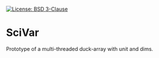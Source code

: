 [![License: BSD 3-Clause](https://img.shields.io/badge/License-BSD%203--Clause-blue.svg)](LICENSE)

# SciVar

Prototype of a multi-threaded duck-array with unit and dims.
